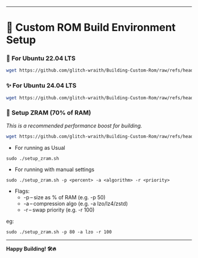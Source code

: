 
---

# 🚀 **Custom ROM Build Environment Setup**

### 🐧 **For Ubuntu 22.04 LTS**
```bash
wget https://github.com/glitch-wraith/Building-Custom-Rom/raw/refs/heads/main/setup_ubuntu_22.sh && chmod +x setup_ubuntu_22.sh && ./setup_ubuntu_22.sh && rm setup_ubuntu_22.sh
```

### ✨ **For Ubuntu 24.04 LTS**
```bash
wget https://github.com/glitch-wraith/Building-Custom-Rom/raw/refs/heads/main/setup_ubuntu_24.sh && chmod +x setup_ubuntu_24.sh && sudo ./setup_ubuntu_24.sh && rm setup_ubuntu_24.sh
```

### 🧠 **Setup ZRAM (70% of RAM)**
*This is a recommended performance boost for building.*
```bash
wget https://github.com/glitch-wraith/Building-Custom-Rom/raw/refs/heads/main/setup_zram.sh && chmod +x setup_zram.sh
```
- For running as Usual
```
sudo ./setup_zram.sh
```
- For running with manual settings
```
sudo ./setup_zram.sh -p <percent> -a <algorithm> -r <priority>
```
- Flags:  
  - -p – size as % of RAM (e.g. -p 50)
  - -a – compression algo (e.g. -a lzo/lz4/zstd)
  - -r – swap priority (e.g. -r 100)
 
eg:
```
sudo ./setup_zram.sh -p 80 -a lzo -r 100
```

---

**Happy Building! 🛠️🔥**
